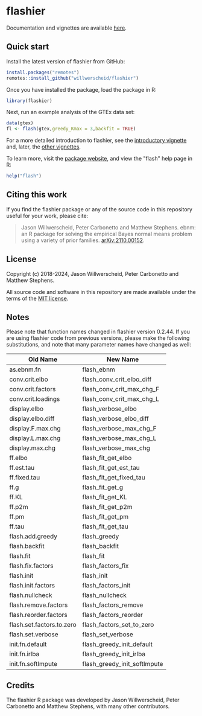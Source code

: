 # flashier

Documentation and vignettes are available [here][pkgdown-site].

## Quick start

Install the latest version of flashier from GitHub:

```r
install.packages("remotes")
remotes::install_github("willwerscheid/flashier")
```

Once you have installed the package, load the package in R:

```r
library(flashier)
```

Next, run an example analysis of the GTEx data set:

```r
data(gtex)
fl <- flash(gtex,greedy_Kmax = 3,backfit = TRUE)
```

For a more detailed introduction to flashier, see the
[introductory vignette][pkgdown-vignette-intro] and, later, the
[other vignettes][pkgdown-vignettes].

To learn more, visit the [package website][pkgdown-site], and view the
"flash" help page in R:

```r
help("flash")
```

## Citing this work

If you find the flashier package or any of the source code in this
repository useful for your work, please cite:

> Jason Willwerscheid, Peter Carbonetto and Matthew Stephens. ebnm: an
> R package for solving the empirical Bayes normal means problem using
> a variety of prior families. [arXiv:2110.00152][ebnm-preprint].

## License

Copyright (c) 2018-2024, Jason Willwerscheid, Peter Carbonetto and
Matthew Stephens.

All source code and software in this repository are made available
under the terms of the [MIT license][mit-license].

## Notes

Please note that function names changed in flashier version 0.2.44. If
you are using flashier code from previous versions, please make the
following substitutions, and note that many parameter names have
changed as well:

Old Name	| New Name
--- | ---
as.ebnm.fn | flash_ebnm
conv.crit.elbo	| flash_conv_crit_elbo_diff
conv.crit.factors	| flash_conv_crit_max_chg_F
conv.crit.loadings	| flash_conv_crit_max_chg_L
display.elbo	| flash_verbose_elbo
display.elbo.diff	| flash_verbose_elbo_diff
display.F.max.chg	| flash_verbose_max_chg_F
display.L.max.chg	| flash_verbose_max_chg_L
display.max.chg	| flash_verbose_max_chg
ff.elbo	| flash_fit_get_elbo
ff.est.tau	| flash_fit_get_est_tau
ff.fixed.tau	| flash_fit_get_fixed_tau
ff.g	| flash_fit_get_g
ff.KL	| flash_fit_get_KL
ff.p2m	| flash_fit_get_p2m
ff.pm	| flash_fit_get_pm
ff.tau	| flash_fit_get_tau
flash.add.greedy	| flash_greedy
flash.backfit	| flash_backfit
flash.fit	| flash_fit
flash.fix.factors	| flash_factors_fix
flash.init	| flash_init
flash.init.factors	| flash_factors_init
flash.nullcheck	| flash_nullcheck
flash.remove.factors	| flash_factors_remove
flash.reorder.factors	| flash_factors_reorder
flash.set.factors.to.zero	| flash_factors_set_to_zero
flash.set.verbose	| flash_set_verbose
init.fn.default	| flash_greedy_init_default
init.fn.irlba	| flash_greedy_init_irlba
init.fn.softImpute	| flash_greedy_init_softImpute

## Credits

The flashier R package was developed by Jason Willwerscheid, Peter
Carbonetto and Matthew Stephens, with many other contributors.

[mit-license]: https://opensource.org/licenses/mit-license.html
[ebnm-preprint]: https://arxiv.org/abs/2110.00152
[pkgdown-site]: https://willwerscheid.github.io/flashier/
[pkgdown-vignettes]: https://willwerscheid.github.io/flashier/articles/index.html
[pkgdown-vignette-intro]: https://willwerscheid.github.io/flashier/articles/flashier_intro.html
